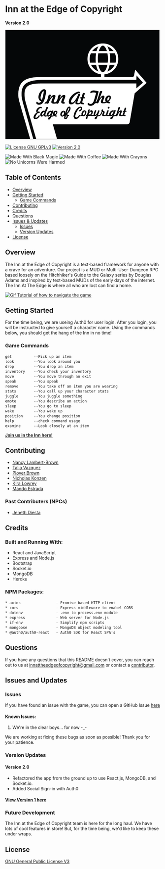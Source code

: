 # Inn at the Edge of Copyright
**Version 2.0**

[![Inn at the Edge of Copyright logo](./documentation/master-logo-black-background.png)](https://innattheedge.herokuapp.com/)

[![License GNU GPLv3](https://img.shields.io/badge/License-GNU%20GPLv3-orange)](./LICENSE)
[![Version 2.0](https://img.shields.io/badge/Version-V2.0-blue)](#version-updates)

![Made With Black Magic](https://img.shields.io/badge/Made%20With-Black%20Magic-8b008b)
![Made With Coffee](https://img.shields.io/badge/Made%20With-Coffee-a27250)
![Made With Crayons](https://img.shields.io/badge/Made%20With-Crayons-ff69b4)
![No Unicorns Were Harmed](https://img.shields.io/badge/No%20Unicorns-Were%20Harmed-ffd9ff)

## Table of Contents
 * [Overview](#overview)
 * [Getting Started](#getting-started)
   * [Game Commands](#game-commands)
 * [Contributing](#contributing)
 * [Credits](#credits)
 * [Questions](#questions)
 * [Issues & Updates](#issues-and-updates)
   * [Issues](#issues)
   * [Version Updates](#version-updates)
 * [License](#license)

## Overview

The Inn at the Edge of Copyright is a text-based framework for anyone with a crave for an adventure. Our project is a MUD or Multi-User-Dungeon RPG based loosely on the Hitchhiker's Guide to the Galaxy series by Douglas Adams and inspired by text-based MUDs of the early days of the internet. The Inn At The Edge is where all who are lost can find a home.

[![Gif Tutorial of how to navigate the game](./documentation/tutorial.gif)](https://innattheedge.herokuapp.com/)

## Getting Started

For the time being, we are useing Auth0 for user login. After you login, you will be instructed to give yourself a character name. Using the commands below, you should get the hang of the Inn in no time!

### Game Commands

```
get          --Pick up an item
look         --You look around you
drop         --You drop an item
inventory    --You check your inventory
move         --You move through an exit
speak        --You speak
remove       --You take off an item you are wearing
stats        --You call up your character stats
juggle       --You juggle something
emote        --You describe an action
sleep        --You go to sleep
wake         --You wake up
position     --You change position
help         --check command usage
examine      --Look closely at an item
```

[**Join us in the Inn here!**](https://innattheedge.herokuapp.com)

## Contributing

* [Nancy Lambert-Brown](https://github.com/n-lambert)
* [Talia Vazquez](https://github.com/taliavazquez)
* [Plover Brown](https://github.com/rebgrasshopper)
* [Nicholas Konzen](https://github.com/NTKonzen)
* [Kira Lowrey](https://github.com/KILowrey)
* [Mando Estrada](https://github.com/Mando619)

### Past Contributers (NPCs)
* [Jeneth Diesta](https://github.com/jen6one9)

## Credits

### Built and Running With:

* React and JavaScript
* Express and Node.js
* Bootstrap
* Socket.io
* MongoDB
* Heroku

### NPM Packages:

```
* axios                - Promise based HTTP client
* cors                 - Express middleware to enabel CORS
* dotenv               - .env to process.env module
* express              - Web server for Node.js
* if-env               - Simplify npm scripts
* mongoose             - MongoDB object modeling tool
* @auth0/auth0-react   - Auth0 SDK for React SPA's
```

## Questions

If you have any questions that this README doesn't cover, you can reach out to us at [innattheedgeofcopyright@gmail.com](mailto:innattheedgeofcopyright@gmail.com) or contact a [contributor](#contributing).

## Issues and Updates

### Issues

If you have found an issue with the game, you can open a GitHub Issue [here](https://github.com/n-lambert/Inn-At-The-Edge-of-Copyright/issues)

#### Known Issues:
 1. We're in the clear boys... for now -_-

We are working at fixing these bugs as soon as possible! Thank you for your patience.

### Version Updates

#### Version 2.0

* Refactored the app from the ground up to use React.js, MongoDB, and Socket.io.
* Added Social Sign-in with Auth0

#### [View Version 1 here](https://github.com/n-lambert/Inn-At-The-Edge-of-Copyright/tree/V1)

### Future Development

The Inn at the Edge of Copyright team is here for the long haul. We have lots of cool features in store! But, for the time being, we'd like to keep these under wraps.

## License

[GNU General Public License V3](LICENSE)